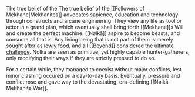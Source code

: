 The true belief of the The true belief of the [[Followers of Mekhane|Mekhanites]] advocates sapience, education and technology through constructs and arcane engineering. They view any life as tool or actor in a grand plan, which eventually shall bring forth [[Mekhane]]s Will and create the perfect machine. 
[[Nølkā]] aspire to become beasts, and consume all that is. Any living being that is not part of them is merely sought after as lowly food, and all [[Beyond]] considered the [ultimate challenge](Theophagy.md). 
Nolka are seen as primitive, yet highly capable hunter-gatherers, only modifying their ways if they are strictly pressed to do so. 

For a certain while, they managed to coexist without major conflicts, lest minor clashing occured on a day-to-day basis. Eventually, pressure and conflict rose and gave way to the devastating, era-defining [[Nølkā-Mekhanite War]].